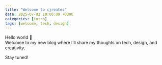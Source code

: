 ```yaml
---
title: "Welcome to cjreates"
date: 2025-07-02 10:00:00 +0300
categories: [intro]
tags: [welcome, tech, design]
---
```


Hello world 👋  
Welcome to my new blog where I’ll share my thoughts on tech, design, and creativity.

Stay tuned!
